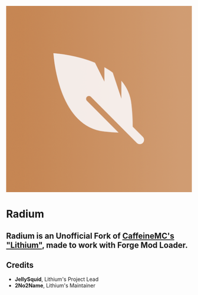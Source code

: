 ![RadiumLogo](RadiumLogo.png)

# Radium
## Radium is an Unofficial Fork of [CaffeineMC's "Lithium"](https://github.com/CaffeineMC/lithium-fabric), made to work with Forge Mod Loader.

## Credits

* **JellySquid**, Lithium's Project Lead
* **2No2Name**, Lithium's Maintainer